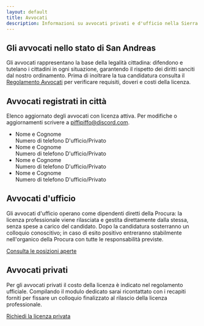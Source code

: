 ```yaml
---
layout: default
title: Avvocati
description: Informazioni su avvocati privati e d'ufficio nella Sierra V3
---
```


<section class="content-section">
  <h2>Gli avvocati nello stato di San Andreas</h2>
  <p>
    Gli avvocati rappresentano la base della legalità cittadina: difendono e tutelano i cittadini in ogni situazione,
    garantendo il rispetto dei diritti sanciti dal nostro ordinamento. Prima di inoltrare la tua candidatura consulta il
    <a href="{{ '/regolamento-avvocati/' | relative_url }}">Regolamento Avvocati</a> per verificare requisiti, doveri e costi
    della licenza.
  </p>
</section>

<section class="content-section">
  <h2>Avvocati registrati in città</h2>
  <p>Elenco aggiornato degli avvocati con licenza attiva. Per modifiche o aggiornamenti scrivere a <a href="#">piffipiffo@discord.com</a>.</p>
  <ul class="company-list">
    <li>
      <span class="company-name">Nome e Cognome</span>
      <div class="company-meta">
        <span>Numero di telefono</span>
        <span>D'ufficio/Privato</span>
      </div>
    </li>
    <li>
      <span class="company-name">Nome e Cognome</span>
      <div class="company-meta">
        <span>Numero di telefono</span>
        <span>D'ufficio/Privato</span>
      </div>
    </li>
    <li>
      <span class="company-name">Nome e Cognome</span>
      <div class="company-meta">
        <span>Numero di telefono</span>
        <span>D'ufficio/Privato</span>
      </div>
    </li>
    <li>
      <span class="company-name">Nome e Cognome</span>
      <div class="company-meta">
        <span>Numero di telefono</span>
        <span>D'ufficio/Privato</span>
      </div>
    </li>
  </ul>
</section>

<section class="content-section">
  <h2>Avvocati d'ufficio</h2>
  <p>
    Gli avvocati d'ufficio operano come dipendenti diretti della Procura: la licenza professionale viene rilasciata e gestita
    direttamente dalla stessa, senza spese a carico del candidato. Dopo la candidatura sosterranno un colloquio conoscitivo;
    in caso di esito positivo entreranno stabilmente nell'organico della Procura con tutte le responsabilità previste.
  </p>
  <div class="button-group">
    <a class="button primary" href="{{ '/posizioni-aperte/' | relative_url }}">Consulta le posizioni aperte</a>
  </div>
</section>

<section class="content-section accent">
  <h2>Avvocati privati</h2>
  <p>
    Per gli avvocati privati il costo della licenza è indicato nel regolamento ufficiale. Compilando il modulo dedicato sarai
    ricontattato con i recapiti forniti per fissare un colloquio finalizzato al rilascio della licenza professionale.
  </p>
  <div class="button-group">
    <a class="button primary" href="https://forms.gle/Y8wSdfxnNUyhag1L8" target="_blank" rel="noopener">Richiedi la licenza privata</a>
  </div>
</section>
